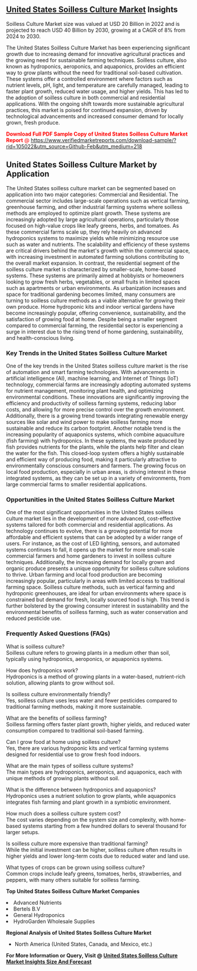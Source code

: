 <h2><a href="https://www.verifiedmarketreports.com/download-sample/?rid=105022&amp;utm_source=Github-Feb&amp;utm_medium=218" target="_blank">United States Soilless Culture Market</a> Insights</h2><p>Soilless Culture Market size was valued at USD 20 Billion in 2022 and is projected to reach USD 40 Billion by 2030, growing at a CAGR of 8% from 2024 to 2030.</p><p> <p>The United States Soilless Culture Market has been experiencing significant growth due to increasing demand for innovative agricultural practices and the growing need for sustainable farming techniques. Soilless culture, also known as hydroponics, aeroponics, and aquaponics, provides an efficient way to grow plants without the need for traditional soil-based cultivation. These systems offer a controlled environment where factors such as nutrient levels, pH, light, and temperature are carefully managed, leading to faster plant growth, reduced water usage, and higher yields. This has led to the adoption of soilless culture in both commercial and residential applications. With the ongoing shift towards more sustainable agricultural practices, this market is poised for continued expansion, driven by technological advancements and increased consumer demand for locally grown, fresh produce. <p><span class=""><span style="color: #ff0000;"><strong>Download Full PDF Sample Copy of United States Soilless Culture Market Report</strong> @ </span><a href="https://www.verifiedmarketreports.com/download-sample/?rid=105022&amp;utm_source=Github-Feb&amp;utm_medium=218" target="_blank">https://www.verifiedmarketreports.com/download-sample/?rid=105022&amp;utm_source=Github-Feb&amp;utm_medium=218</a></span></p></p> <h2>United States Soilless Culture Market by Application</h2> <p>The United States soilless culture market can be segmented based on application into two major categories: Commercial and Residential. The commercial sector includes large-scale operations such as vertical farming, greenhouse farming, and other industrial farming systems where soilless methods are employed to optimize plant growth. These systems are increasingly adopted by large agricultural operations, particularly those focused on high-value crops like leafy greens, herbs, and tomatoes. As these commercial farms scale up, they rely heavily on advanced hydroponics systems to maximize yields while minimizing resource use such as water and nutrients. The scalability and efficiency of these systems are critical drivers behind the market's growth within the commercial space, with increasing investment in automated farming solutions contributing to the overall market expansion. In contrast, the residential segment of the soilless culture market is characterized by smaller-scale, home-based systems. These systems are primarily aimed at hobbyists or homeowners looking to grow fresh herbs, vegetables, or small fruits in limited spaces such as apartments or urban environments. As urbanization increases and space for traditional gardening becomes limited, many consumers are turning to soilless culture methods as a viable alternative for growing their own produce. Home hydroponic kits and indoor vertical gardens have become increasingly popular, offering convenience, sustainability, and the satisfaction of growing food at home. Despite being a smaller segment compared to commercial farming, the residential sector is experiencing a surge in interest due to the rising trend of home gardening, sustainability, and health-conscious living. <h3>Key Trends in the United States Soilless Culture Market</h3> <p>One of the key trends in the United States soilless culture market is the rise of automation and smart farming technologies. With advancements in artificial intelligence (AI), machine learning, and Internet of Things (IoT) technology, commercial farms are increasingly adopting automated systems for nutrient management, monitoring plant health, and optimizing environmental conditions. These innovations are significantly improving the efficiency and productivity of soilless farming systems, reducing labor costs, and allowing for more precise control over the growth environment. Additionally, there is a growing trend towards integrating renewable energy sources like solar and wind power to make soilless farming more sustainable and reduce its carbon footprint. Another notable trend is the increasing popularity of aquaponics systems, which combine aquaculture (fish farming) with hydroponics. In these systems, the waste produced by fish provides nutrients for the plants, while the plants help filter and clean the water for the fish. This closed-loop system offers a highly sustainable and efficient way of producing food, making it particularly attractive to environmentally conscious consumers and farmers. The growing focus on local food production, especially in urban areas, is driving interest in these integrated systems, as they can be set up in a variety of environments, from large commercial farms to smaller residential applications. <h3>Opportunities in the United States Soilless Culture Market</h3> <p>One of the most significant opportunities in the United States soilless culture market lies in the development of more advanced, cost-effective systems tailored for both commercial and residential applications. As technology continues to evolve, there is a growing potential for more affordable and efficient systems that can be adopted by a wider range of users. For instance, as the cost of LED lighting, sensors, and automated systems continues to fall, it opens up the market for more small-scale commercial farmers and home gardeners to invest in soilless culture techniques. Additionally, the increasing demand for locally grown and organic produce presents a unique opportunity for soilless culture solutions to thrive. Urban farming and local food production are becoming increasingly popular, particularly in areas with limited access to traditional farming space. Soilless culture methods, such as vertical farming and hydroponic greenhouses, are ideal for urban environments where space is constrained but demand for fresh, locally sourced food is high. This trend is further bolstered by the growing consumer interest in sustainability and the environmental benefits of soilless farming, such as water conservation and reduced pesticide use. <h3>Frequently Asked Questions (FAQs)</h3> <p>What is soilless culture? <br> Soilless culture refers to growing plants in a medium other than soil, typically using hydroponics, aeroponics, or aquaponics systems. </p> <p>How does hydroponics work? <br> Hydroponics is a method of growing plants in a water-based, nutrient-rich solution, allowing plants to grow without soil. </p> <p>Is soilless culture environmentally friendly? <br> Yes, soilless culture uses less water and fewer pesticides compared to traditional farming methods, making it more sustainable. </p> <p>What are the benefits of soilless farming? <br> Soilless farming offers faster plant growth, higher yields, and reduced water consumption compared to traditional soil-based farming. </p> <p>Can I grow food at home using soilless culture? <br> Yes, there are various hydroponic kits and vertical farming systems designed for residential use to grow fresh food indoors. </p> <p>What are the main types of soilless culture systems? <br> The main types are hydroponics, aeroponics, and aquaponics, each with unique methods of growing plants without soil. </p> <p>What is the difference between hydroponics and aquaponics? <br> Hydroponics uses a nutrient solution to grow plants, while aquaponics integrates fish farming and plant growth in a symbiotic environment. </p> <p>How much does a soilless culture system cost? <br> The cost varies depending on the system size and complexity, with home-based systems starting from a few hundred dollars to several thousand for larger setups. </p> <p>Is soilless culture more expensive than traditional farming? <br> While the initial investment can be higher, soilless culture often results in higher yields and lower long-term costs due to reduced water and land use. </p> <p>What types of crops can be grown using soilless culture? <br> Common crops include leafy greens, tomatoes, herbs, strawberries, and peppers, with many others suitable for soilless farming. </p> </p><p><strong>Top United States Soilless Culture Market Companies</strong></p><div data-test-id=""><p><li>Advanced Nutrients</li><li> Bertels B.V</li><li> General Hydroponics</li><li> HydroGarden Wholesale Supplies</li></p><div><strong>Regional Analysis of&nbsp;United States Soilless Culture Market</strong></div><ul><li dir="ltr"><p dir="ltr">North America&nbsp;(United States, Canada, and Mexico, etc.)</p></li></ul><p><strong>For More Information or Query, Visit @&nbsp;</strong><strong><a href="https://www.verifiedmarketreports.com/product/global-soilless-culture-market-growth-2019-2024/?utm_source=Github-Feb&amp;utm_medium=218" target="_blank">United States Soilless Culture Market Insights Size And Forecast</a></strong></p></div>
